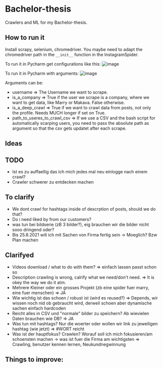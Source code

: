 # Bachelor-thesis
Crawlers and ML for my Bachelor-thesis.

## How to run it
Install scrapy, selenium, chromedriver.
You maybe need to adapt the chromedriver path in the ```__init__``` function in the InstagramSpider.

To run it in Pycharm get configurations like this: 
![image](https://user-images.githubusercontent.com/53307237/129472345-02f5f040-1ee5-4eef-af74-6181e8f059bf.png)

To run it in Pycharm with arguments:
![image](https://user-images.githubusercontent.com/53307237/129472352-99c67a38-3634-46cd-bbb8-0287847615c1.png)

Arguments can be:
- username => The Username we want to scrape.
- is_a_company => True if the user we scrape is a company, where we want to get data, like Marry or Makava. False otherwise.
- is_a_deep_crawl => True if we want to crawl data from posts, not only the profile. Needs MUCH longer if set on True.
- path_to_useres_to_crawl_csv => If we use a CSV and the bash script for automatically scarping users, you need to pass the absolute path as argument so that the csv gets updatet after each scrape.


## Ideas

## TODO
- Ist es zu auffaellig das ich mich jedes mal neu einlogge nach einem crawl?
- Crawler schwerer zu entdecken machen

## To clarify
- We dont crawl for hashtags inside of descrption of posts, should we do that?
- Do i need liked by from our customers?
- was tun bei bildserie (zB 3 bilder?), eig brauchen wir die bilder nicht sooo dringend oder?
- Bis 25.8.2021 will ich mit Sachen von Firma fertig sein -> Moeglich? Bzw Plan machen

## Clarifyed
- Videos download / what to do with them? => einfach lassen passt schon so
- Description crawling is wrong, calrify what we need/don't need. => It is okey the way we do it atm.
- Mehrere Kleiner oder ein grosses Projekt (zb eine spider fuer marry, eine fuer menschen) => JA
- Wie wichtig ist das schoen / robust ist (wird es reused?) => Depends, wir wissen noch nid ob gebraucht wird, derweil schoen aber dynamische sachen einfach hardcoden
- Reicht alles in CSV und "normale" bilder zu speichern? Ab wievielen Daten brauchen wie DB? => JA
- Was tun mit hashtags? Nur die woerter oder wollen wir link zu jeweiligen hashtag (wie jetzt) => #WORT reicht
- Was ist der hauptfokus? Crawlen? Worauf soll ich mich fokusieren/am schoensten machen -> was ist fuer die Firma am wichtigsten => Crawling, benutzer kennen lernen, Neukundnegwinnung

## Things to improve:
